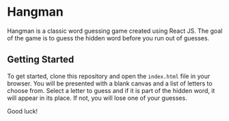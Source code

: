 
 # Hangman

Hangman is a classic word guessing game created using React JS. The goal of the game is to guess the hidden word before you run out of guesses.

## Getting Started

To get started, clone this repository and open the `index.html` file in your browser. You will be presented with a blank canvas and a list of letters to choose from. Select a letter to guess and if it is part of the hidden word, it will appear in its place. If not, you will lose one of your guesses. 

Good luck!
